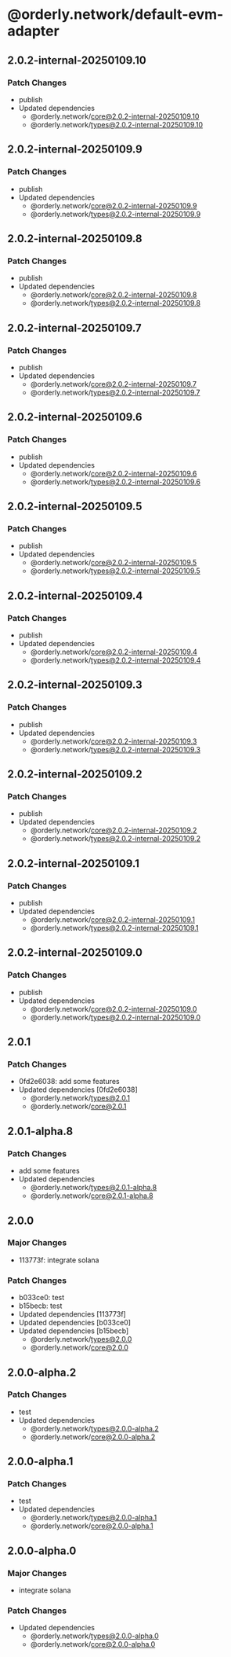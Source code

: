 # @orderly.network/default-evm-adapter

## 2.0.2-internal-20250109.10

### Patch Changes

- publish
- Updated dependencies
  - @orderly.network/core@2.0.2-internal-20250109.10
  - @orderly.network/types@2.0.2-internal-20250109.10

## 2.0.2-internal-20250109.9

### Patch Changes

- publish
- Updated dependencies
  - @orderly.network/core@2.0.2-internal-20250109.9
  - @orderly.network/types@2.0.2-internal-20250109.9

## 2.0.2-internal-20250109.8

### Patch Changes

- publish
- Updated dependencies
  - @orderly.network/core@2.0.2-internal-20250109.8
  - @orderly.network/types@2.0.2-internal-20250109.8

## 2.0.2-internal-20250109.7

### Patch Changes

- publish
- Updated dependencies
  - @orderly.network/core@2.0.2-internal-20250109.7
  - @orderly.network/types@2.0.2-internal-20250109.7

## 2.0.2-internal-20250109.6

### Patch Changes

- publish
- Updated dependencies
  - @orderly.network/core@2.0.2-internal-20250109.6
  - @orderly.network/types@2.0.2-internal-20250109.6

## 2.0.2-internal-20250109.5

### Patch Changes

- publish
- Updated dependencies
  - @orderly.network/core@2.0.2-internal-20250109.5
  - @orderly.network/types@2.0.2-internal-20250109.5

## 2.0.2-internal-20250109.4

### Patch Changes

- publish
- Updated dependencies
  - @orderly.network/core@2.0.2-internal-20250109.4
  - @orderly.network/types@2.0.2-internal-20250109.4

## 2.0.2-internal-20250109.3

### Patch Changes

- publish
- Updated dependencies
  - @orderly.network/core@2.0.2-internal-20250109.3
  - @orderly.network/types@2.0.2-internal-20250109.3

## 2.0.2-internal-20250109.2

### Patch Changes

- publish
- Updated dependencies
  - @orderly.network/core@2.0.2-internal-20250109.2
  - @orderly.network/types@2.0.2-internal-20250109.2

## 2.0.2-internal-20250109.1

### Patch Changes

- publish
- Updated dependencies
  - @orderly.network/core@2.0.2-internal-20250109.1
  - @orderly.network/types@2.0.2-internal-20250109.1

## 2.0.2-internal-20250109.0

### Patch Changes

- publish
- Updated dependencies
  - @orderly.network/core@2.0.2-internal-20250109.0
  - @orderly.network/types@2.0.2-internal-20250109.0

## 2.0.1

### Patch Changes

- 0fd2e6038: add some features
- Updated dependencies [0fd2e6038]
  - @orderly.network/types@2.0.1
  - @orderly.network/core@2.0.1

## 2.0.1-alpha.8

### Patch Changes

- add some features
- Updated dependencies
  - @orderly.network/types@2.0.1-alpha.8
  - @orderly.network/core@2.0.1-alpha.8

## 2.0.0

### Major Changes

- 113773f: integrate solana

### Patch Changes

- b033ce0: test
- b15becb: test
- Updated dependencies [113773f]
- Updated dependencies [b033ce0]
- Updated dependencies [b15becb]
  - @orderly.network/types@2.0.0
  - @orderly.network/core@2.0.0

## 2.0.0-alpha.2

### Patch Changes

- test
- Updated dependencies
  - @orderly.network/types@2.0.0-alpha.2
  - @orderly.network/core@2.0.0-alpha.2

## 2.0.0-alpha.1

### Patch Changes

- test
- Updated dependencies
  - @orderly.network/types@2.0.0-alpha.1
  - @orderly.network/core@2.0.0-alpha.1

## 2.0.0-alpha.0

### Major Changes

- integrate solana

### Patch Changes

- Updated dependencies
  - @orderly.network/types@2.0.0-alpha.0
  - @orderly.network/core@2.0.0-alpha.0
